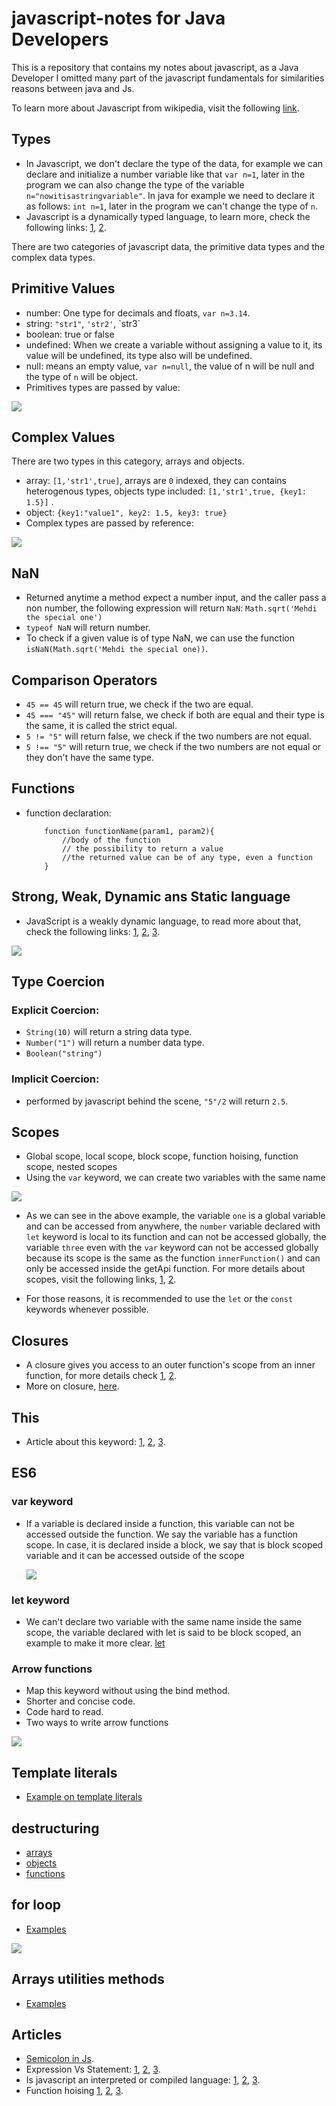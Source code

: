 # javascript-notes for Java Developers
This is a repository that contains my notes about javascript, as a Java Developer I omitted many part of the javascript fundamentals for similarities reasons between java and Js. 

To learn more about Javascript from wikipedia, visit the following [link](https://en.wikipedia.org/wiki/JavaScript#Weakly_typed).

## Types
- In Javascript, we don't declare the type of the data, for example we can declare and initialize a number variable like that `var n=1`, later in the program we can also change the type of the variable `n="nowitisastringvariable"`. In java for example we need to declare it as follows: `int n=1`, later in the program we can't change the type of `n`.
- Javascript is a dynamically typed language, to learn more, check the following links: [1](https://stackoverflow.com/questions/1517582/what-is-the-difference-between-statically-typed-and-dynamically-typed-languages), [2](https://android.jlelse.eu/magic-lies-here-statically-typed-vs-dynamically-typed-languages-d151c7f95e2b).

There are two categories of javascript data, the primitive data types and the complex data types. 

## Primitive Values 
- number: One type for decimals and floats, `var n=3.14`.
- string: `"str1"`, `'str2'`, \`str3\`
- boolean: true or false
- undefined: When we create a variable without assigning a value to it, its value will be undefined, its type also will be undefined.
- null: means an empty value, `var n=null`, the value of n will be null and the type of `n` will be object.
- Primitives types are passed by value:
<img src="resources/passedbyvalue.png">


## Complex Values 
There are two types in this category, arrays and objects.
- array: `[1,'str1',true]`, arrays are `0` indexed, they can contains heterogenous types, objects type included: `[1,'str1',true, {key1: 1.5}]` .
- object: `{key1:"value1", key2: 1.5, key3: true}`
- Complex types are passed by reference:
<img src="resources/passedbyreference.png">


## NaN
- Returned anytime a method expect a number input, and the caller pass a non number, the following expression will return `NaN`: `Math.sqrt('Mehdi the special one')`
- `typeof NaN` will return number.
- To check if a given value is of type NaN, we can use the function `isNaN(Math.sqrt('Mehdi the special one))`.


## Comparison Operators
- `45 == 45` will return true, we check if the two are equal.
- `45 === "45"` will return false, we check if both are equal and their type is the same, it is called the strict equal.
- `5 != "5"` will return false, we check if the two numbers are not equal.
- `5 !== "5"` will return true, we check if the two numbers are not equal or they don't have the same type.

## Functions
- function declaration:
    ```
        function functionName(param1, param2){
            //body of the function
            // the possibility to return a value
            //the returned value can be of any type, even a function
        }
    ```

## Strong, Weak, Dynamic ans Static language
- JavaScript is a weakly dynamic language, to read more about that, check the following links: [1](https://android.jlelse.eu/magic-lies-here-statically-typed-vs-dynamically-typed-languages-d151c7f95e2b), [2](https://en.wikipedia.org/wiki/Strong_and_weak_typing), [3](https://www.i-programmer.info/programming/theory/1469-type-systems-demystified-part2-weak-vs-strong.html).

<img src="resources/languageTypes.png">

## Type Coercion
### Explicit Coercion: 
- `String(10)` will return a string data type.
- `Number("1")` will return a number data type.
- `Boolean("string")`

### Implicit Coercion: 
- performed by javascript behind the scene, `"5"/2` will return `2.5`.

## Scopes
- Global scope, local scope, block scope, function hoising, function scope, nested scopes
- Using the `var` keyword, we can create two variables with the same name

<img src="resources/scopes.PNG">

- As we can see in the above example, the variable `one` is a global variable and can be accessed from anywhere, the `number` variable declared with `let` keyword is local to its function and can not be accessed globally, the variable `three` even with the `var` keyword can not be accessed globally because its scope is the same as the function `innerFunction()` and can only be accessed inside the getApi function. For more details about scopes, visit the following links, [1](https://stackoverflow.com/questions/762011/whats-the-difference-between-using-let-and-var), [2](https://medium.com/@vincent.bocquet/var-let-const-en-js-quelles-diff%C3%A9rences-b0f14caa2049).

- For those reasons, it is recommended to use the `let` or the `const` keywords whenever possible.

## Closures
- A closure gives you access to an outer function's scope from an inner function, for more details check [1](https://developer.mozilla.org/en-US/docs/Web/JavaScript/Closures), [2](https://www.pierre-giraud.com/javascript-apprendre-coder-cours/closure/).
- More on closure, [here](https://medium.com/@prashantramnyc/javascript-closures-simplified-d0d23fa06ba4).

## This
- Article about this keyword: [1](https://blog.invivoo.com/utiliser-loperateur-this-javascript/), [2](https://medium.com/@vincent.bocquet/comprendre-lop%C3%A9rateur-this-en-javascript-41f8630141d4), [3](https://stackoverflow.com/questions/3127429/how-does-the-this-keyword-work). 

## ES6
### var keyword
- If a variable is declared inside a function, this variable can not be accessed outside the function. We say the variable has a function scope. In case, it is declared inside a block, we say that is block scoped variable and it can be accessed outside of the scope

    <img src="resources/let.PNG">

### let keyword
- We can't declare two variable with the same name inside the same scope, the variable declared with let is said to be block scoped, an example to make it more clear.
    [let](resources/let.PNG)

### Arrow functions
- Map this keyword without using the bind method.
- Shorter and concise code.    
- Code hard to read.
- Two ways to write arrow functions

<img src="resources/arrow-function.png">

## Template literals
- [Example on template literals](js\es6\template-literals.js)

## destructuring
- [arrays](https://github.com/JavaZakariae/javascript-notes-for-javadevelopers/blob/master/js/es6/destructuring-arrays.js)
- [objects](https://github.com/JavaZakariae/javascript-notes-for-javadevelopers/blob/master/js/es6/destructuring-objects.js)
- [functions](https://github.com/JavaZakariae/javascript-notes-for-javadevelopers/blob/master/js/es6/destructuring-functions.js)

## for loop
- [Examples](https://github.com/JavaZakariae/javascript-notes-for-javadevelopers/blob/master/js/es6/for-iteration.js)

<img src="resources/forloop.png">


## Arrays utilities methods
- [Examples](https://github.com/JavaZakariae/javascript-notes-for-javadevelopers/blob/master/js/es6/arrays.js)  

## Articles
- [Semicolon in Js](https://flaviocopes.com/javascript-automatic-semicolon-insertion/).
- Expression Vs Statement: [1](https://stackoverflow.com/questions/12703214/javascript-difference-between-a-statement-and-an-expression#:~:text=%E2%80%9CWherever%20JavaScript%20expects%20a%20statement,the%20argument%20of%20a%20function.%E2%80%9D), [2](https://medium.com/launch-school/javascript-expressions-and-statements-4d32ac9c0e74), [3](https://2ality.com/2012/09/expressions-vs-statements.html).
- Is javascript an interpreted or compiled language: [1](https://medium.com/@almog4130/javascript-is-it-compiled-or-interpreted-9779278468fc), [2](https://blog.sessionstack.com/how-javascript-works-inside-the-v8-engine-5-tips-on-how-to-write-optimized-code-ac089e62b12e), [3](https://stackoverflow.com/questions/9623813/is-javascript-compiled-or-an-interpreted-language).
- Function hoising [1](https://developer.mozilla.org/fr/docs/Glossaire/Hoisting), [2](https://scotch.io/tutorials/understanding-hoisting-in-javascript#:~:text=Hoisting%20is%20a%20JavaScript%20mechanism,scope%20is%20global%20or%20local.), [3](http://adripofjavascript.com/blog/drips/variable-and-function-hoisting.html).


